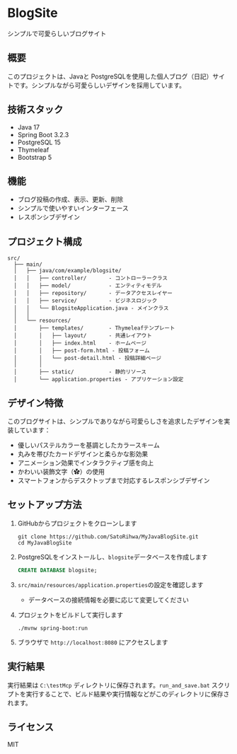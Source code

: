 # BlogSite

シンプルで可愛らしいブログサイト

## 概要
このプロジェクトは、Javaと PostgreSQLを使用した個人ブログ（日記）サイトです。シンプルながら可愛らしいデザインを採用しています。
## 技術スタック
- Java 17
- Spring Boot 3.2.3
- PostgreSQL 15
- Thymeleaf
- Bootstrap 5

## 機能
- ブログ投稿の作成、表示、更新、削除
- シンプルで使いやすいインターフェース
- レスポンシブデザイン

## プロジェクト構成
```
src/
  ├── main/
  │   ├── java/com/example/blogsite/
  │   │   ├── controller/       - コントローラークラス
  │   │   ├── model/            - エンティティモデル
  │   │   ├── repository/       - データアクセスレイヤー
  │   │   ├── service/          - ビジネスロジック
  │   │   └── BlogsiteApplication.java - メインクラス
  │   │
  │   └── resources/
  │       ├── templates/        - Thymeleafテンプレート
  │       │   ├── layout/       - 共通レイアウト
  │       │   ├── index.html    - ホームページ
  │       │   ├── post-form.html - 投稿フォーム
  │       │   └── post-detail.html - 投稿詳細ページ
  │       │
  │       ├── static/           - 静的リソース
  │       └── application.properties - アプリケーション設定
```

## デザイン特徴
このブログサイトは、シンプルでありながら可愛らしさを追求したデザインを実装しています：

- 優しいパステルカラーを基調としたカラースキーム
- 丸みを帯びたカードデザインと柔らかな影効果
- アニメーション効果でインタラクティブ感を向上
- かわいい装飾文字（✿）の使用
- スマートフォンからデスクトップまで対応するレスポンシブデザイン

## セットアップ方法
1. GitHubからプロジェクトをクローンします
   ```
   git clone https://github.com/SatoRihwa/MyJavaBlogSite.git
   cd MyJavaBlogSite
   ```

2. PostgreSQLをインストールし、`blogsite`データベースを作成します
   ```sql
   CREATE DATABASE blogsite;
   ```

3. `src/main/resources/application.properties`の設定を確認します
   - データベースの接続情報を必要に応じて変更してください

4. プロジェクトをビルドして実行します
   ```
   ./mvnw spring-boot:run
   ```

5. ブラウザで `http://localhost:8080` にアクセスします

## 実行結果
実行結果は `C:\testMcp` ディレクトリに保存されます。`run_and_save.bat` スクリプトを実行することで、ビルド結果や実行情報などがこのディレクトリに保存されます。

## ライセンス
MIT